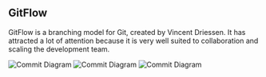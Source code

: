 
## GitFlow
 GitFlow is a branching model for Git, created by Vincent Driessen. It has attracted a lot of attention because it is very well suited to collaboration and scaling the development team.

![Commit Diagram](https://static.javatpoint.com/tutorial/git/images/git-flow2.png)
![Commit Diagram](https://static.javatpoint.com/tutorial/git/images/git-flow4.png)
![Commit Diagram](https://static.javatpoint.com/tutorial/git/images/git-flow.png)
